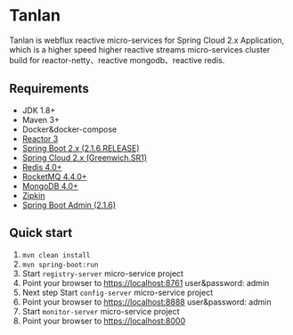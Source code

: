 # Tanlan
Tanlan is webflux reactive micro-services for Spring Cloud 2.x Application, which is a higher speed higher reactive streams micro-services cluster build for reactor-netty、reactive mongodb、reactive redis.

## Requirements
* JDK 1.8+
* Maven 3+
* Docker&docker-compose
* [Reactor 3](https://projectreactor.io/docs/core/release/reference/)
* [Spring Boot 2.x (2.1.6.RELEASE)](https://spring.io/projects/spring-boot)
* [Spring Cloud 2.x (Greenwich.SR1)](https://spring.io/projects/spring-cloud)
* [Redis 4.0+](https://redis.io/documentation)
* [RocketMQ 4.4.0+](https://github.com/alibaba/spring-cloud-alibaba)
* [MongoDB 4.0+](https://docs.mongodb.com/manual/reference/sql-comparison/)
* [Zipkin](https://github.com/openzipkin/zipkin)
* [Spring Boot Admin (2.1.6)](https://github.com/codecentric/spring-boot-admin)

## Quick start
1. `mvn clean install`
2. `mvn spring-boot:run`
3. Start `registry-server` micro-service project
4. Point your browser to [https://localhost:8761](https://localhost:8761) user&password: admin
5. Next step Start `config-server` micro-service project
6. Point your browser to [https://localhost:8888](https://localhost:8888) user&password: admin
7. Start `monitor-server` micro-service project
8. Point your browser to [https://localhost:8000](https://localhost:8000)
